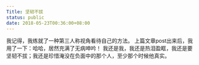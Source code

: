 ```yaml
---
Title: 坚韧不拔
status: public
date: 2018-05-23T00:36:00+08:00
---
```

我记得，我练就了一种第三人称视角看待自己的方法。
上篇文章post出来后，我用了一下：哈哈，居然充满了无病呻吟！
我还是我，我还是热泪盈眶，我还是要坚韧不拔；我还是珍惜淹没在负面中的那个人，至少那个时候他真实。